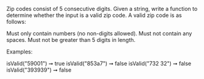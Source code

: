 Zip codes consist of 5 consecutive digits. Given a string, write a function to determine whether the input is a valid zip code. A valid zip code is as follows:

Must only contain numbers (no non-digits allowed).
Must not contain any spaces.
Must not be greater than 5 digits in length.

Examples:

isValid("59001") ➞ true
isValid("853a7") ➞ false
isValid("732 32") ➞ false
isValid("393939") ➞ false